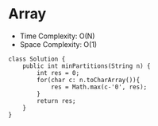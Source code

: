 # Array
* Time Complexity: O(N)
* Space Complexity: O(1)
```
class Solution {
    public int minPartitions(String n) {
        int res = 0;
        for(char c: n.toCharArray()){
            res = Math.max(c-'0', res);
        }
        return res;
    }
}
```